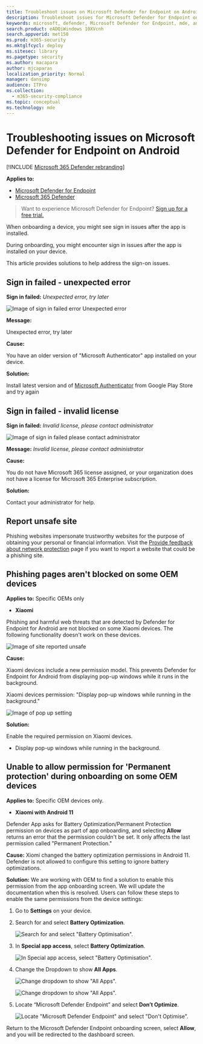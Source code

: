```yaml
---
title: Troubleshoot issues on Microsoft Defender for Endpoint on Android
description: Troubleshoot issues for Microsoft Defender for Endpoint on Android
keywords: microsoft, defender, Microsoft Defender for Endpoint, mde, android, cloud, connectivity, communication
search.product: eADQiWindows 10XVcnh
search.appverid: met150
ms.prod: m365-security
ms.mktglfcycl: deploy
ms.sitesec: library
ms.pagetype: security
ms.author: macapara
author: mjcaparas
localization_priority: Normal
manager: dansimp
audience: ITPro
ms.collection: 
  - m365-security-compliance
ms.topic: conceptual
ms.technology: mde
---
```


# Troubleshooting issues on Microsoft Defender for Endpoint on Android

[!INCLUDE [Microsoft 365 Defender rebranding](../../includes/microsoft-defender.md)]

**Applies to:**
- [Microsoft Defender for Endpoint](https://go.microsoft.com/fwlink/p/?linkid=2154037)
- [Microsoft 365 Defender](https://go.microsoft.com/fwlink/?linkid=2118804)

> Want to experience Microsoft Defender for Endpoint? [Sign up for a free trial.](https://signup.microsoft.com/create-account/signup?products=7f379fee-c4f9-4278-b0a1-e4c8c2fcdf7e&ru=https://aka.ms/MDEp2OpenTrial?ocid=docs-wdatp-exposedapis-abovefoldlink)

When onboarding a device, you might see sign in issues after the app is installed.

During onboarding, you might encounter sign in issues after the app is installed on your device.

This article provides solutions to help address the sign-on issues.  

## Sign in failed - unexpected error
**Sign in failed:** *Unexpected error, try later*

![Image of sign in failed error Unexpected error](images/f9c3bad127d636c1f150d79814f35d4c.png)

**Message:**

Unexpected error, try later

**Cause:**

You have an older version of "Microsoft Authenticator" app installed on your
device.

**Solution:**

Install latest version and of [Microsoft
Authenticator](https://play.google.com/store/apps/details?androidid=com.azure.authenticator)
from Google Play Store and try again

## Sign in failed - invalid license

**Sign in failed:** *Invalid license, please contact administrator*

![Image of sign in failed  please contact administrator](images/920e433f440fa1d3d298e6a2a43d4811.png)

**Message:** *Invalid license, please contact administrator*

**Cause:**

You do not have Microsoft 365 license assigned, or your organization does not have a license for Microsoft 365 Enterprise subscription.

**Solution:**

Contact your administrator for help.

## Report unsafe site

Phishing websites impersonate trustworthy websites for the purpose of obtaining your personal or financial information. Visit the [Provide feedback about network protection](https://www.microsoft.com/wdsi/filesubmission/exploitguard/networkprotection) page if you want to report a website that could be a phishing site.

## Phishing pages aren't blocked on some OEM devices

**Applies to:** Specific OEMs only

-   **Xiaomi**

Phishing and harmful web threats that are detected by Defender for Endpoint
for Android are not blocked on some Xiaomi devices. The following functionality doesn't work on these devices.

![Image of site reported unsafe](images/0c04975c74746a5cdb085e1d9386e713.png)


**Cause:**

Xiaomi devices include a new permission model. This prevents Defender for Endpoint
for Android from displaying pop-up windows while it runs in the background.

Xiaomi devices permission: "Display pop-up windows while running in the
background."

![Image of pop up setting](images/6e48e7b29daf50afddcc6c8c7d59fd64.png)

**Solution:**

Enable the required permission on Xiaomi devices.

- Display pop-up windows while running in the background.


## Unable to allow permission for 'Permanent protection' during onboarding on some OEM devices

**Applies to:** Specific OEM devices only.

-   **Xiaomi with Android 11** 

Defender App asks for Battery Optimization/Permanent Protection permission on devices as part of app onboarding, and selecting **Allow** returns an error that the permission couldn't be set. It only affects the last permission called "Permanent Protection." 
 
**Cause:**
Xiomi changed the battery optimization permissions in Android 11. Defender is not allowed to configure this setting to ignore battery optimizations.

**Solution:**
We are working with OEM to find a solution to enable this permission from the app onboarding screen. We will update the documentation when this is resolved.
Users can follow these steps to enable the same permissions from the device settings: 

1. Go to **Settings** on your device.
   
2. Search for and select **Battery Optimization**.
   
   ![Search for and select "Battery Optimisation".](images/search-battery-optimisation.png)

3. In **Special app access**, select **Battery Optimization**.
   
   ![In Special app access, select "Battery Optimisation".](images/special-app-access.png)

4. Change the Dropdown to show **All Apps**.

   ![Change dropdown to show "All Apps".](images/show-all-apps-2.png)

   ![Change dropdown to show "All Apps".](images/show-all-apps-1.png)

5. Locate “Microsoft Defender Endpoint” and select **Don’t Optimize**.

   ![Locate "Microsoft Defender Endpoint" and select "Don't Optimise".](images/select-dont-optimise.png)


Return to the Microsoft Defender Endpoint onboarding screen, select **Allow**, and you will be redirected to the dashboard screen.
